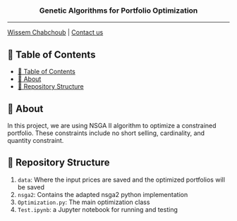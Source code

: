 <h3 align="center">Genetic Algorithms for Portfolio Optimization</h3>

---

[Wissem Chabchoub](https://www.linkedin.com/in/wissem-chabchoub/) | [Contact us](mailto:chb.wissem@gmail.com)

## 📝 Table of Contents

- [📝 Table of Contents](#-table-of-contents)
- [🧐 About <a name = "about"></a>](#-about)
- [🎥 Repository Structure  <a name = "repo-struct"></a>](#-repository-structure)


## 🧐 About <a name = "about"></a>

In this project, we are using NSGA II algorithm to optimize a constrained portfolio. These constraints include no short selling, cardinality, and quantity constraint.


## 🎥 Repository Structure  <a name = "repo-struct"></a>


1. `data`: Where the input prices are saved and the optimized portfolios will be saved
2. `nsga2`: Contains the adapted nsga2 python implementation
3. `Optimization.py`: The main optimization class
4. `Test.ipynb`: a Jupyter notebook for running and testing